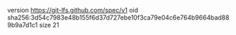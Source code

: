 version https://git-lfs.github.com/spec/v1
oid sha256:3d54c7983e48b155f6d37d727ebe10f3ca79e04c6e764b9664bad889b9a7d1c1
size 21
